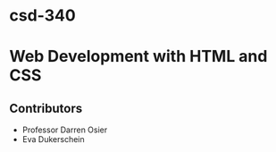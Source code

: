# csd-340
<h1>Web Development with HTML and CSS</h1>
<h2>Contributors</h2>
<ul>
  <li>Professor Darren Osier</li>
  <li>Eva Dukerschein</li>
</ul>
